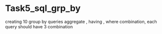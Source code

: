 # Task5_sql_grp_by
creating 10 group by queries aggregate , having , where combination, each query should have 3 combination

